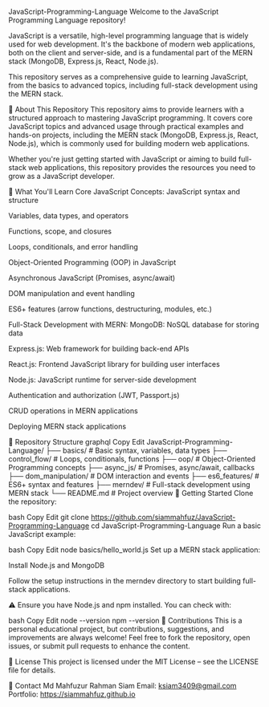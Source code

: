 JavaScript-Programming-Language
Welcome to the JavaScript Programming Language repository!

JavaScript is a versatile, high-level programming language that is widely used for web development. It's the backbone of modern web applications, both on the client and server-side, and is a fundamental part of the MERN stack (MongoDB, Express.js, React, Node.js).

This repository serves as a comprehensive guide to learning JavaScript, from the basics to advanced topics, including full-stack development using the MERN stack.

📌 About This Repository
This repository aims to provide learners with a structured approach to mastering JavaScript programming. It covers core JavaScript topics and advanced usage through practical examples and hands-on projects, including the MERN stack (MongoDB, Express.js, React, Node.js), which is commonly used for building modern web applications.

Whether you're just getting started with JavaScript or aiming to build full-stack web applications, this repository provides the resources you need to grow as a JavaScript developer.

🧠 What You'll Learn
Core JavaScript Concepts:
JavaScript syntax and structure

Variables, data types, and operators

Functions, scope, and closures

Loops, conditionals, and error handling

Object-Oriented Programming (OOP) in JavaScript

Asynchronous JavaScript (Promises, async/await)

DOM manipulation and event handling

ES6+ features (arrow functions, destructuring, modules, etc.)

Full-Stack Development with MERN:
MongoDB: NoSQL database for storing data

Express.js: Web framework for building back-end APIs

React.js: Frontend JavaScript library for building user interfaces

Node.js: JavaScript runtime for server-side development

Authentication and authorization (JWT, Passport.js)

CRUD operations in MERN applications

Deploying MERN stack applications

📂 Repository Structure
graphql
Copy
Edit
JavaScript-Programming-Language/
├── basics/              # Basic syntax, variables, data types
├── control_flow/        # Loops, conditionals, functions
├── oop/                 # Object-Oriented Programming concepts
├── async_js/            # Promises, async/await, callbacks
├── dom_manipulation/    # DOM interaction and events
├── es6_features/        # ES6+ syntax and features
├── merndev/             # Full-stack development using MERN stack
└── README.md            # Project overview
🚀 Getting Started
Clone the repository:

bash
Copy
Edit
git clone https://github.com/siammahfuz/JavaScript-Programming-Language
cd JavaScript-Programming-Language
Run a basic JavaScript example:

bash
Copy
Edit
node basics/hello_world.js
Set up a MERN stack application:

Install Node.js and MongoDB

Follow the setup instructions in the merndev directory to start building full-stack applications.

⚠️ Ensure you have Node.js and npm installed. You can check with:

bash
Copy
Edit
node --version
npm --version
🙌 Contributions
This is a personal educational project, but contributions, suggestions, and improvements are always welcome! Feel free to fork the repository, open issues, or submit pull requests to enhance the content.

📄 License
This project is licensed under the MIT License – see the LICENSE file for details.

💬 Contact
Md Mahfuzur Rahman Siam
Email: ksiam3409@gmail.com
Portfolio: https://siammahfuz.github.io

